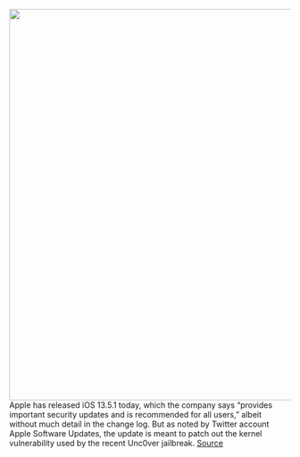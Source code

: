 <img src='https://cdn.vox-cdn.com/thumbor/1LXmIZUsLoDE-73P7FntHyfPnV4=/0x0:2040x1360/1200x800/filters:focal(857x517:1183x843)/cdn.vox-cdn.com/uploads/chorus_image/image/66881983/acastro_180604_1777_apple_wwdc_0001.0.jpg' width='700px' /><br/>
Apple has released iOS 13.5.1 today, which the company says “provides important security updates and is recommended for all users,” albeit without much detail in the change log. But as noted by Twitter account Apple Software Updates, the update is meant to patch out the kernel vulnerability used by the recent Unc0ver jailbreak.
<a href='https://www.theverge.com/2020/6/1/21277281/apple-ios-13-5-1-patch-unc0ver-jailbreak-update-software-install'> Source <a/>